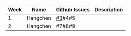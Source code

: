 | **Week** | **Name** | **Github Issues**                         | **Description**                                                                                                                                                                             |
|----------|----------|-------------------------------------------|---------------------------------------------------------------------------------------------------------------------------------------------------------------------------------------------|
| 1        | Hangchen | [#3](../../../sopra-fs23-group-38-client/issues/3)#4#5 |   |
| 2        | Hangchen |  #7#8#9                                  |   |



